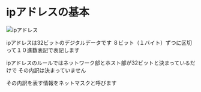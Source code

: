 # ipアドレスの基本

![ipアドレス](https://wa3.i-3-i.info/img/data/6200/d006236-6.png)

ipアドレスは32ビットのデジタルデータです
８ビット（１バイト）ずつに区切って１０進数表記で表記します

ipアドレスのルールではネットワーク部とホスト部が32ビットと決まっているだけで
その内訳は決まっていません

その内訳を表す情報をネットマスクと呼びます
